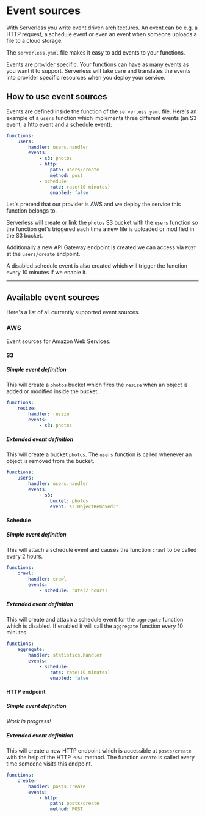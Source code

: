 # Event sources

With Serverless you write event driven architectures. An event can be e.g. a HTTP request, a schedule event or even
an event when someone uploads a file to a cloud storage.

The `serverless.yaml` file makes it easy to add events to your functions.

Events are provider specific. Your functions can have as many events as you want it to support.
Serverless will take care and translates the events into provider specific resources when you deploy your service.

## How to use event sources

Events are defined inside the function of the `serverless.yaml` file.
Here's an example of a `users` function which implements three different events (an S3 event, a http event and a
schedule event):

```yaml
functions:
    users:
        handler: users.handler
        events:
            - s3: photos
            - http:
                path: users/create
                method: post
            - schedule
                rate: rate(10 minutes)
                enabled: false
```

Let's pretend that our provider is AWS and we deploy the service this function belongs to.

Serverless will create or link the `photos` S3 bucket with the `users` function so the function get's triggered each time
a new file is uploaded or modified in the S3 bucket.

Additionally a new API Gateway endpoint is created we can access via `POST` at the `users/create` endpoint.

A disabled schedule event is also created which will trigger the function every 10 minutes if we enable it.

---

## Available event sources

Here's a list of all currently supported event sources.

### AWS

Event sources for Amazon Web Services.

#### S3

##### Simple event definition

This will create a `photos` bucket which fires the `resize` when an object is added or modified inside the bucket.

```yaml
functions:
    resize:
        handler: resize
        events:
            - s3: photos
```

##### Extended event definition

This will create a bucket `photos`. The `users` function is called whenever an object is removed from the bucket.

```yaml
functions:
    users:
        handler: users.handler
        events:
            - s3:
                bucket: photos
                event: s3:ObjectRemoved:*
```

#### Schedule

##### Simple event definition

This will attach a schedule event and causes the function `crawl` to be called every 2 hours.

```yaml
functions:
    crawl:
        handler: crawl
        events:
            - schedule: rate(2 hours)
```

##### Extended event definition

This will create and attach a schedule event for the `aggregate` function which is disabled. If enabled it will call
the `aggregate` function every 10 minutes.

```yaml
functions:
    aggregate:
        handler: statistics.handler
        events:
            - schedule:
                rate: rate(10 minutes)
                enabled: false
```

#### HTTP endpoint

##### Simple event definition

*Work in progress!*

##### Extended event definition

This will create a new HTTP endpoint which is accessible at `posts/create` with the help of the HTTP `POST` method.
The function `create` is called every time someone visits this endpoint.

```yaml
functions:
    create:
        handler: posts.create
        events:
            - http:
                path: posts/create
                method: POST
```
